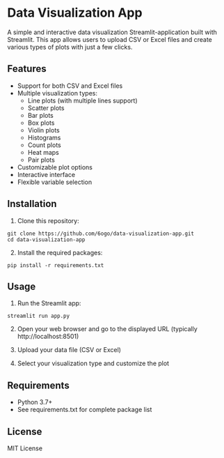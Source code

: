 # Data Visualization App

A simple and interactive data visualization Streamlit-application built with Streamlit. This app allows users to upload CSV or Excel files and create various types of plots with just a few clicks.

## Features

- Support for both CSV and Excel files
- Multiple visualization types:
  - Line plots (with multiple lines support)
  - Scatter plots
  - Bar plots
  - Box plots
  - Violin plots
  - Histograms
  - Count plots
  - Heat maps
  - Pair plots
- Customizable plot options
- Interactive interface
- Flexible variable selection

## Installation

1. Clone this repository:
```
git clone https://github.com/6ogo/data-visualization-app.git
cd data-visualization-app
```

2. Install the required packages:
```
pip install -r requirements.txt
```

## Usage

1. Run the Streamlit app:
```
streamlit run app.py
```

2. Open your web browser and go to the displayed URL (typically http://localhost:8501)

3. Upload your data file (CSV or Excel)

4. Select your visualization type and customize the plot

## Requirements

- Python 3.7+
- See requirements.txt for complete package list

## License

MIT License
